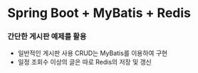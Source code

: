 # Spring Boot + MyBatis + Redis

### 간단한 게시판 예제를 활용

* 일반적인 게시판 사용 CRUD는 MyBatis를 이용하여 구현
* 일정 조회수 이상의 글은 따로 Redis의 저장 및 갱신


